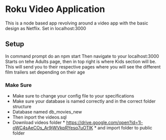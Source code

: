 # Roku Video Application
This is a node based app revolving around a video app with the basic design as Netflix.
Set in localhost:3000
## Setup
In command prompt do an npm start
Then navigate to your localhost:3000
Starts on tehe Adults page, then in top right is where Kids section will be. This will send you to their respective pages where you will see the different film trailers set depending on their age
### Make Sure
* Make sure to change your config file to your specifications
* Make sure your database is named correctly and in the correct folder structure
* Database named db_movies_new
* Then inport the videos.sql
* Download videos folder *
 https://drive.google.com/open?id=1l-oWC4sAeCOs_Ar9jWVkpRYesq7uOTlK *
 and import folder to public folder
